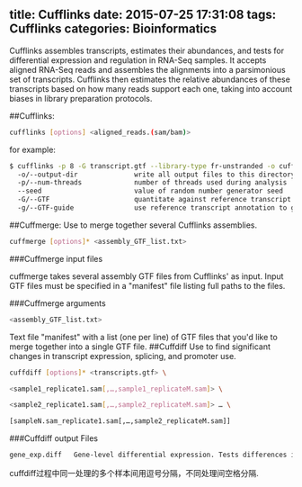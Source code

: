 title: Cufflinks
date: 2015-07-25 17:31:08
tags: Cufflinks
categories: Bioinformatics
---
Cufflinks assembles transcripts, estimates their abundances, and tests for differential expression and regulation in RNA-Seq samples. It accepts aligned RNA-Seq reads and assembles the alignments into a parsimonious set of transcripts. Cufflinks then estimates the relative abundances of these transcripts based on how many reads support each one, taking into account biases in library preparation protocols.

##Cufflinks:

``` bash
cufflinks [options] <aligned_reads.(sam/bam)>
``` 
for example:
``` bash
$ cufflinks -p 8 -G transcript.gtf --library-type fr-unstranded -o cufflinks_output tophat_out/accepted_hits.bam
  -o/--output-dir              write all output files to this directory              [ default:     ./ ]
  -p/--num-threads             number of threads used during analysis                [ default:      1 ]
  --seed                       value of random number generator seed                 [ default:      0 ]
  -G/--GTF                     quantitate against reference transcript annotations                      
  -g/--GTF-guide               use reference transcript annotation to guide assembly      
``` 
##Cuffmerge:
Use to merge together several Cufflinks assemblies.
``` bash
cuffmerge [options]* <assembly_GTF_list.txt>
``` 
###Cuffmerge input files

cuffmerge takes several assembly GTF files from Cufflinks' as input. Input GTF files must be specified in a "manifest" file listing full paths to the files.

###Cuffmerge arguments
``` bash
<assembly_GTF_list.txt>
``` 
Text file "manifest" with a list (one per line) of GTF files that you'd like to merge together into a single GTF file.
##Cuffdiff
Use to find significant changes in transcript expression, splicing, and promoter use.
``` bash
cuffdiff [options]* <transcripts.gtf> \

<sample1_replicate1.sam[,…,sample1_replicateM.sam]> \

<sample2_replicate1.sam[,…,sample2_replicateM.sam]> … \

[sampleN.sam_replicate1.sam[,…,sample2_replicateM.sam]]
``` 
###Cuffdiff output Files
``` bash
gene_exp.diff	Gene-level differential expression. Tests differences in the summed FPKM of transcripts sharing each gene_id
``` 
<i class="fa fa-bullhorn"></i>cuffdiff过程中同一处理的多个样本间用逗号分隔，不同处理间空格分隔.